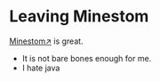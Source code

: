 # Leaving Minestom

[Minestom↗](https://minestom.net/) is great.

- It is not bare bones enough for me.
- I hate java
